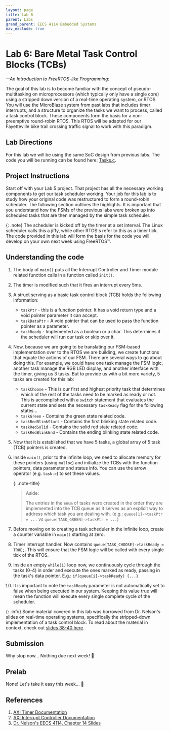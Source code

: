 ```yaml
---
layout: page
title: Lab 6
parent: Labs
grand_parent: EECS 4114 Embedded Systems
nav_exclude: true
---
```


# Lab 6: Bare Metal Task Control Blocks (TCBs)

_--An Introduction to FreeRTOS-like Programming:_

The goal of this lab is to become familiar with the concept of pseudo-multitasking on microprocessors (which
typically only have a single core) using a stripped down version of a real-time operating system, or RTOS. You will
use the MicroBlaze system from past labs that includes timer interrupts, and a structure to organize the tasks we
want to process, called a task control block. These components form the basis for a non-preemptive round-robin
RTOS. This RTOS will be adapted for our Fayetteville bike trail crossing traffic signal to work with this paradigm.

## Lab Directions

For this lab we will be using the same SoC design from previous labs. The code you will be running can be found here: [Tasks.c](./assets/examples/tasks.c).

## Project Instructions

Start off with your Lab 5 project. That project has all the necessary working components to get our task scheduler working. Your job for this lab is to study how your original code was restructured to form a round-robin scheduler. The following section outlines the highlights. It is important that you understand how the FSMs of the previous labs were broken up into scheduled tasks that are then managed by the simple task scheduler.

{: .note}
The scheduler is kicked off by the timer at a set interval. The Linux scheduler calls this a jiffy, while other RTOS's refer to this as a timer tick. The code provided in this lab will form the basis for the code you will develop on your own next week using FreeRTOS&trade;.

## Understanding the code

1. The body of `main()` puts all the Interrupt Controller and Timer module related function calls in a function called `init()`.
2. The timer is modified such that it fires an interrupt every 5ms.
3. A struct serving as a basic task control block (TCB) holds the following information:
    - `taskPtr` - this is a function pointer. It has a void return type and a void pointer parameter it can accept.
    - `taskDataPtr` - A void pointer that can be used to pass the function pointer as a parameter.
    - `taskReady` - Implemented as a boolean or a char. This determines if the scheduler will run our task or skip over it.
4. Now, because we are going to be translating our FSM-based implementation over to the RTOS we are building, we create functions that equate the actions of our FSM. There are several ways to go about doing this. For example, we could have one task manage the FSM logic, another task manage the RGB LED display, and another interface with the timer, giving us 3 tasks. But to provide us with a bit more variety, 5 tasks are created for this lab:
    - `taskChoose` - This is our first and highest priority task that determines which of the rest of the tasks need to be marked as ready or not. This is accomplished with a `switch` statement that evaluates the current state and sets the necessary `taskReady` flag for the following states...
    - `taskGreen` - Contains the green state related code.
    - `taskRedBlinkStart` - Contains the first blinking state related code.
    - `taskRedSolid` - Contains the solid red state related code.
    - `taskRedBlinkEnd` - Contains the ending blinking state related code.
5. Now that it is established that we have 5 tasks, a global array of 5 task (TCB) pointers is created.
6. Inside `main()`, prior to the infinite loop, we need to allocate memory for these pointers (using `malloc`) and initialize the TCBs with the function pointers, data parameter and status info. You can use the arrow operator (e.g. `task->`) to set these values.

    {: .note-title}
    > Aside:
    >
    > The entries in the `enum` of tasks were created in the order they are implemented into the TCB queue as it serves as an explicit way to address which task you are dealing with. (e.g.: `queue[1]->taskPtr = ...` vs `queue[TASK_GREEN]->taskPtr = ...`)

7. Before moving on to creating a task scheduler in the infinite loop, create a counter variable in `main()` starting at zero.
8. Timer interrupt handler. Now contains `queue[TASK_CHOOSE]->taskReady = TRUE;`. This will ensure that the FSM logic will be called with every single tick of the RTOS.
9. Inside an empty `while(1)` loop now, we continuously cycle through the tasks (0-4) in order and execute the ones marked as ready, passing in the task's data pointer. E.g.: `if(queue[i]->taskReady) {...}`
10. It is important to note the `taskReady` parameter is not automatically set to false when being executed in our system. Keeping this value true will mean the function will execute every single complete cycle of the scheduler.

{: .info}
Some material covered in this lab was borrowed from Dr. Nelson's slides on real-time operating systems,
specifically the stripped-down implementation of a task control block. To read about the material in context, check
out [slides 38-40 here](http://csce.uark.edu/~ahnelson/CSCE4114/lectures/lecture14.pdf).

## Submission

Why stop now... Nothing due next week! &#x1F642;

## Prelab

None! Let's take it easy this week... &#x1F642;

## References

1. [AXI Timer Documentation](https://www.xilinx.com/support/documentation/ip_documentation/axi_timer/v2_0/pg079-axi-timer.pdf)
2. [AXI Interrupt Controller Documentation](https://www.xilinx.com/support/documentation/ip_documentation/axi_intc/v4_1/pg099-axi-intc.pdf)
3. [Dr. Nelson's EECS 4114, Chapter 14 Slides](http://csce.uark.edu/~ahnelson/CSCE4114/lectures/lecture14.pdf)
